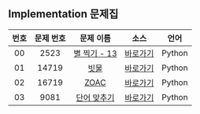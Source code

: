 ## Implementation 문제집

| 번호  | 문제 번호 |                      문제 이름                       |         소스         |  언어  |
| :---: | :-------: | :--------------------------------------------------: | :------------------: | :----: |
|  00   |   2523    | [별 찍기 - 13](https://www.acmicpc.net/problem/2523) | [바로가기](../2523)  | Python |
|  01   |   14719   |    [빗물](https://www.acmicpc.net/problem/14719)     | [바로가기](../14719) | Python |
|  02   |   16719   |    [ZOAC](https://www.acmicpc.net/problem/16719)     | [바로가기](../16719) | Python |
|  03   |   9081    | [단어 맞추기](https://www.acmicpc.net/problem/9081)  | [바로가기](../9081)  | Python |
